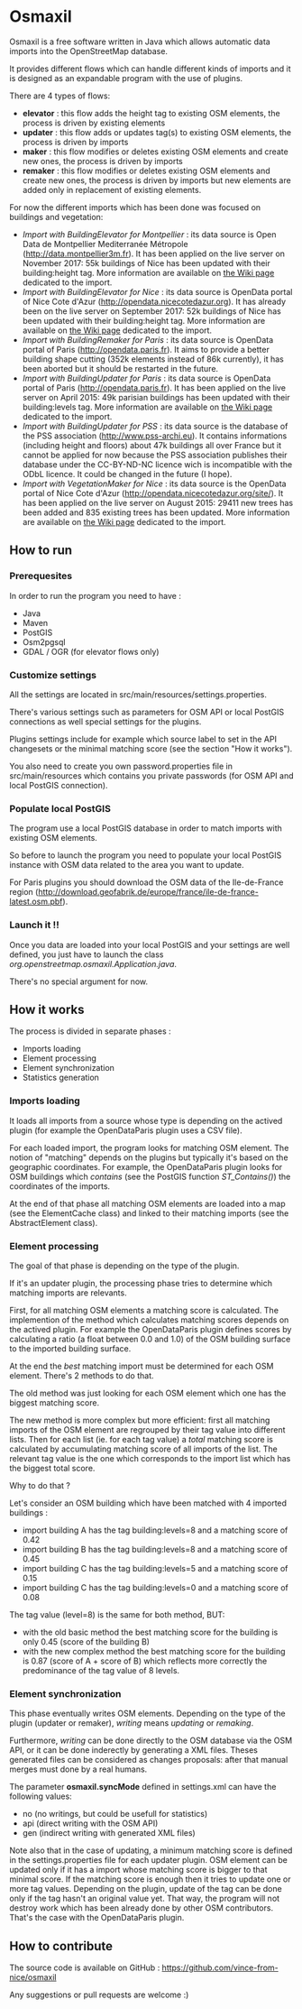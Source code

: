 # Osmaxil #

Osmaxil is a free software written in Java which allows automatic data imports into the OpenStreetMap database.

It provides different flows which can handle different kinds of imports and it is designed as an expandable program with the use of plugins. 

There are 4 types of flows:
* __elevator__ : this flow adds the height tag to existing OSM elements, the process is driven by existing elements
* __updater__ : this flow adds or updates tag(s) to existing OSM elements, the process is driven by imports
* __maker__ : this flow modifies or deletes existing OSM elements and create new ones, the process is driven by imports
* __remaker__ : this flow modifies or deletes existing OSM elements and create new ones, the process is driven by imports but new elements are added only in replacement of existing elements.

For now the different imports which has been done was focused on buildings and vegetation:
* _Import with BuildingElevator for Montpellier_ : its data source is Open Data de Montpellier Mediterranée Métropole (http://data.montpellier3m.fr). It has been applied on the live server on November 2017: 55k buildings of Nice has been updated with their building:height tag. More information are available on [the Wiki page](https://wiki.openstreetmap.org/wiki/Montpellier,_France/Buildings_Heights_Import) dedicated to the import.
* _Import with BuildingElevator for Nice_ : its data source is OpenData portal of Nice Cote d'Azur (http://opendata.nicecotedazur.org). It has already been on the live server on September 2017: 52k buildings of Nice has been updated with their building:height tag. More information are available on [the Wiki page](https://wiki.openstreetmap.org/wiki/Nice,_France/Buildings_Heights_Import) dedicated to the import.
* _Import with BuildingRemaker for Paris_ : its data source is OpenData portal of Paris (http://opendata.paris.fr). It aims to provide a better building shape cutting (352k elements instead of 86k currently), it has been aborted but it should be restarted in the future.
* _Import with BuildingUpdater for Paris_ : its data source is OpenData portal of Paris (http://opendata.paris.fr). It has been applied on the live server on April 2015: 49k parisian buildings has been updated with their building:levels tag. More information are available on [the Wiki page](http://wiki.openstreetmap.org/wiki/Paris,_France/Buildings_Heights_Import) dedicated to the import.
* _Import with BuildingUpdater for PSS_ : its data source is the database of the PSS association (http://www.pss-archi.eu). It contains informations (including height and floors) about 47k buildings all over France but it cannot be applied for now because the PSS association publishes their database under the CC-BY-ND-NC licence wich is incompatible with the ODbL licence. It could be changed in the future (I hope). 
* _Import with VegetationMaker for Nice_ : its data source is the OpenData portal of Nice Cote d'Azur (http://opendata.nicecotedazur.org/site/). It has been applied on the live server on August 2015: 29411 new trees has been added and 835 existing trees has been updated. More information are available on [the Wiki page](https://wiki.openstreetmap.org/wiki/Nice,_France/Trees_Import) dedicated to the import.

## How to run ##

### Prerequesites ###

In order to run the program you need to have :
* Java
* Maven 
* PostGIS
* Osm2pgsql
* GDAL / OGR (for elevator flows only)

### Customize settings ###

All the settings are located in src/main/resources/settings.properties.

There's various settings such as parameters for OSM API or local PostGIS connections as well special settings for the plugins.

Plugins settings include for example which source label to set in the API changesets or the minimal matching score (see the section "How it works"). 

You also need to create you own password.properties file in src/main/resources which contains you private passwords (for OSM API and local PostGIS connection).

### Populate local PostGIS ###

The program use a local PostGIS database in order to match imports with existing OSM elements.

So before to launch the program you need to populate your local PostGIS instance with OSM data related to the area you want to update. 

For Paris plugins you should download the OSM data of the Ile-de-France region (http://download.geofabrik.de/europe/france/ile-de-france-latest.osm.pbf).

### Launch it !! ###

Once you data are loaded into your local PostGIS and your settings are well defined, you just have to launch the class *org.openstreetmap.osmaxil.Application.java*. 

There's no special argument for now.

## How it works ##

The process is divided in separate phases :
* Imports loading
* Element processing
* Element synchronization
* Statistics generation

### Imports loading ###

It loads all imports from a source whose type is depending on the actived plugin (for example the OpenDataParis plugin uses a CSV file).

For each loaded import, the program looks for matching OSM element. The notion of "matching" depends on the plugins but typically it's based on the geographic coordinates. For example, the OpenDataParis plugin looks for OSM buildings which *contains* (see the PostGIS function *ST_Contains()*) the coordinates of the imports.  

At the end of that phase all matching OSM elements are loaded into a map (see the ElementCache class) and linked to their matching imports (see the AbstractElement class).

### Element processing ###

The goal of that phase is depending on the type of the plugin.

If it's an updater plugin, the processing phase tries to determine which matching imports are relevants.

First, for all matching OSM elements a matching score is calculated. The implemention of the method which calculates matching scores depends on the actived plugin. For example the OpenDataParis plugin defines scores by calculating a ratio (a float between 0.0 and 1.0) of the OSM building surface to the imported building surface.

At the end the *best* matching import must be determined for each OSM element. There's 2 methods to do that.

The old method was just looking for each OSM element which one has the biggest matching score.

The new method is more complex but more efficient: first all matching imports of the OSM element are regrouped by their tag value into different lists. Then for each list (ie. for each tag value) a *total* matching score is calculated by accumulating matching score of all imports of the list. The relevant tag value is the one which corresponds to the import list which has the biggest total score.

Why to do that ? 

Let's consider an OSM building which have been matched with 4 imported buildings :
- import building A has the tag building:levels=8 and a matching score of 0.42
- import building B has the tag building:levels=8 and a matching score of 0.45
- import building C has the tag building:levels=5 and a matching score of 0.15
- import building C has the tag building:levels=0 and a matching score of 0.08

The tag value (level=8) is the same for both method, BUT:
- with the old basic method the best matching score for the building is only 0.45 (score of the building B)
- with the new complex method the best matching score for the building is 0.87 (score of A + score of B) which reflects more correctly the predominance of the tag value of 8 levels.

### Element synchronization ###

This phase eventually writes OSM elements. Depending on the type of the plugin (updater or remaker), *writing* means *updating* or *remaking*.

Furthermore, *writing* can be done directly to the OSM database via the OSM API, or it can be done inderectly by generating a XML files. Theses generated files can be considered as changes proposals: after that manual merges must done by a real humans.

The parameter **osmaxil.syncMode** defined in settings.xml can have the following values:
* no (no writings, but could be usefull for statistics) 
* api (direct writing with the OSM API)
* gen (indirect writing with generated XML files)

Note also that in the case of updating, a minimum matching score is defined in the settings.properties file for each updater plugin. OSM element can be updated only if it has a import whose matching score is bigger to that minimal score. If the matching score is enough then it tries to update one or more tag values. Depending on the plugin, update of the tag can be done only if the tag hasn't an original value yet. That way, the program will not destroy work which has been already done by other OSM contributors. That's the case with the OpenDataParis plugin.

## How to contribute ##

The source code is available on GitHub : https://github.com/vince-from-nice/osmaxil

Any suggestions or pull requests are welcome :)
